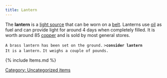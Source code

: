 ```yaml
---
title: Lantern
---
```


The **lantern** is a [light
source](Miscellaneous_equipment#Light_sources "wikilink") that can be
worn on a [belt](belt "wikilink"). Lanterns use [oil](oil "wikilink") as
fuel and can provide light for around 4 days when completely filled. It
is worth around 85 [copper](copper "wikilink") and is sold by most
general stores.

`A brass lantern has been set on the ground.`
`>`**`consider lantern`**
`It is a lantern.`
`It weighs a couple of pounds.`

{% include Items.md %}

[Category: Uncategorized
items](Category:_Uncategorized_items "wikilink")